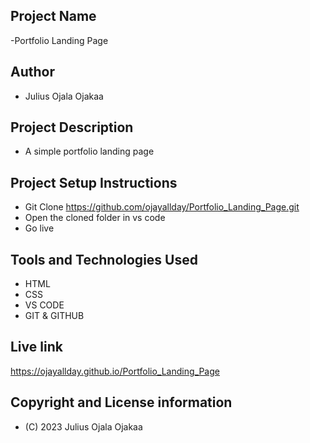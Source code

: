 ## Project Name
-Portfolio Landing Page
## Author
- Julius Ojala Ojakaa
## Project Description
- A simple portfolio landing page
## Project Setup Instructions
- Git Clone https://github.com/ojayallday/Portfolio_Landing_Page.git
- Open the cloned folder in vs code
- Go live
## Tools and Technologies Used
- HTML
- CSS
- VS CODE
- GIT & GITHUB
## Live link
https://ojayallday.github.io/Portfolio_Landing_Page
## Copyright and License information
- (C) 2023 Julius Ojala Ojakaa